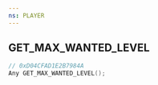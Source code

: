 ```yaml
---
ns: PLAYER
---
```

## GET_MAX_WANTED_LEVEL

```c
// 0xD04CFAD1E2B7984A
Any GET_MAX_WANTED_LEVEL();
```

